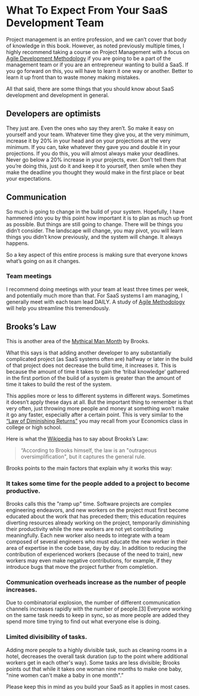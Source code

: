 # What To Expect From Your SaaS Development Team

Project management is an entire profession, and we can’t cover that body of knowledge in this book. However, as noted previously multiple times, I highly recommend taking a course on Project Management with a focus on [Agile Development Methodology](https://www.atlassian.com/agile) if you are going to be a part of the management team or if you are an entrepreneur wanting to build a SaaS. If you go forward on this, you will have to learn it one way or another. Better to learn it up front than to waste money making mistakes.

All that said, there are some things that you should know about SaaS development and development in general.

## Developers are optimists

They just are. Even the ones who say they aren’t. So make it easy on yourself and your team. Whatever time they give you, at the very minimum, increase it by 20% in your head and on your projections at the very minimum. If you can, take whatever they gave you and double it in your projections. If you do this, you will almost always make your deadlines. Never go below a 20% increase in your projects, ever. Don’t tell them that you’re doing this, just do it and keep it to yourself, then smile when they make the deadline you thought they would make in the first place or beat your expectations.

## Communication

So much is going to change in the build of your system. Hopefully, I have hammered into you by this point how important it is to plan as much up front as possible. But things are still going to change. There will be things you didn’t consider. The landscape will change, you may pivot, you will learn things you didn’t know previously, and the system will change. It always happens.  


So a key aspect of this entire process is making sure that everyone knows what’s going on as it changes.

### Team meetings

I recommend doing meetings with your team at least three times per week, and potentially much more than that. For SaaS systems I am managing, I generally meet with each team lead DAILY. A study of [Agile Methodology](https://www.atlassian.com/agile) will help you streamline this tremendously.

## Brooks’s Law

This is another area of the [Mythical Man Month](https://www.amazon.com/Mythical-Man-Month-Software-Engineering-Anniversary/dp/0201835959) by Brooks.

What this says is that adding another developer to any substantially complicated project \(as SaaS systems often are\) halfway or later in the build of that project does not decrease the build time, it increases it. This is because the amount of time it takes to gain the ‘tribal knowledge’ gathered in the first portion of the build of a system is greater than the amount of time it takes to build the rest of the system.

This applies more or less to different systems in different ways. Sometimes it doesn’t apply these days at all. But the important thing to remember is that very often, just throwing more people and money at something won’t make it go any faster, especially after a certain point. This is very similar to the [“Law of Diminishing Returns”](https://en.wikipedia.org/wiki/Diminishing_returns) you may recall from your Economics class in college or high school.

Here is what the [Wikipedia](https://en.wikipedia.org/wiki/Brooks%27s_law) has to say about Brooks’s Law:

> “According to Brooks himself, the law is an "outrageous oversimplification", but it captures the general rule.

Brooks points to the main factors that explain why it works this way:

### **It takes some time for the people added to a project to become productive.** 

Brooks calls this the "ramp up" time. Software projects are complex engineering endeavors, and new workers on the project must first become educated about the work that has preceded them; this education requires diverting resources already working on the project, temporarily diminishing their productivity while the new workers are not yet contributing meaningfully. Each new worker also needs to integrate with a team composed of several engineers who must educate the new worker in their area of expertise in the code base, day by day. In addition to reducing the contribution of experienced workers \(because of the need to train\), new workers may even make negative contributions, for example, if they introduce bugs that move the project further from completion.

### **Communication overheads increase as the number of people increases.** 

Due to combinatorial explosion, the number of different communication channels increases rapidly with the number of people.\[3\] Everyone working on the same task needs to keep in sync, so as more people are added they spend more time trying to find out what everyone else is doing.

### **Limited divisibility of tasks.** 

Adding more people to a highly divisible task, such as cleaning rooms in a hotel, decreases the overall task duration \(up to the point where additional workers get in each other's way\). Some tasks are less divisible; Brooks points out that while it takes one woman nine months to make one baby, "nine women can't make a baby in one month".”

Please keep this in mind as you build your SaaS as it applies in most cases.

## 

